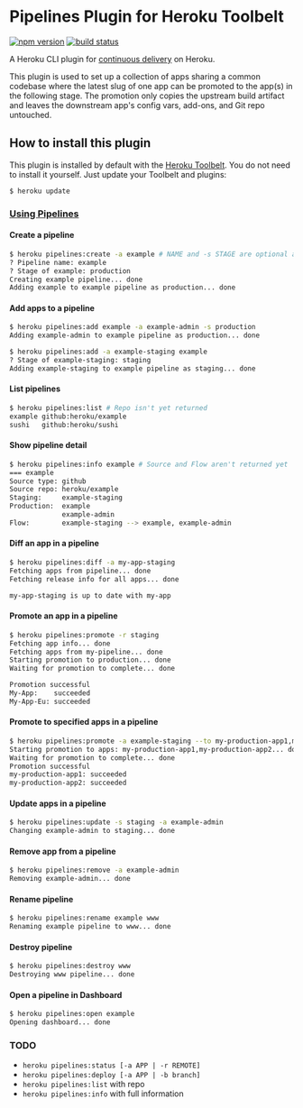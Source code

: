 # Pipelines Plugin for Heroku Toolbelt

[![npm
version](https://img.shields.io/npm/v/heroku-pipelines.svg)](https://www.npmjs.com/package/heroku-pipelines)
[![build status](https://img.shields.io/circleci/project/heroku/heroku-pipelines.svg)](https://circleci.com/gh/heroku/heroku-pipelines)

A Heroku CLI plugin for [continuous delivery](https://www.heroku.com/continuous-delivery) on Heroku.

This plugin is used to set up a collection of apps sharing a common codebase where the latest slug of one app can be promoted to the app(s) in the following stage. The promotion only copies the upstream build artifact and leaves the downstream app's config vars, add-ons, and Git repo untouched.

## How to install this plugin

This plugin is installed by default with the 
[Heroku Toolbelt](https://toolbelt.heroku.com/). You do not need to install it 
yourself. Just update your Toolbelt and plugins:

```
$ heroku update
```

### [Using Pipelines](https://devcenter.heroku.com/articles/pipelines)

#### Create a pipeline

```bash
$ heroku pipelines:create -a example # NAME and -s STAGE are optional and implied from app name
? Pipeline name: example
? Stage of example: production
Creating example pipeline... done
Adding example to example pipeline as production... done
```

#### Add apps to a pipeline

```bash
$ heroku pipelines:add example -a example-admin -s production
Adding example-admin to example pipeline as production... done

$ heroku pipelines:add -a example-staging example
? Stage of example-staging: staging
Adding example-staging to example pipeline as staging... done
```

#### List pipelines

```bash
$ heroku pipelines:list # Repo isn't yet returned
example github:heroku/example
sushi   github:heroku/sushi
```

#### Show pipeline detail

```bash
$ heroku pipelines:info example # Source and Flow aren't returned yet
=== example
Source type: github
Source repo: heroku/example
Staging:     example-staging
Production:  example
             example-admin
Flow:        example-staging --> example, example-admin
```

#### Diff an app in a pipeline

```bash
$ heroku pipelines:diff -a my-app-staging
Fetching apps from pipeline... done
Fetching release info for all apps... done

my-app-staging is up to date with my-app
```

#### Promote an app in a pipeline

```bash
$ heroku pipelines:promote -r staging
Fetching app info... done
Fetching apps from my-pipeline... done
Starting promotion to production... done
Waiting for promotion to complete... done

Promotion successful
My-App:    succeeded
My-App-Eu: succeeded
```

#### Promote to specified apps in a pipeline
```bash
$ heroku pipelines:promote -a example-staging --to my-production-app1,my-production-app2
Starting promotion to apps: my-production-app1,my-production-app2... done
Waiting for promotion to complete... done
Promotion successful
my-production-app1: succeeded
my-production-app2: succeeded
```

#### Update apps in a pipeline

```bash
$ heroku pipelines:update -s staging -a example-admin
Changing example-admin to staging... done
```

#### Remove app from a pipeline

```bash
$ heroku pipelines:remove -a example-admin
Removing example-admin... done
```

#### Rename pipeline

```bash
$ heroku pipelines:rename example www
Renaming example pipeline to www... done
```

#### Destroy pipeline

```bash
$ heroku pipelines:destroy www
Destroying www pipeline... done
```

#### Open a pipeline in Dashboard

```bash
$ heroku pipelines:open example
Opening dashboard... done
```

### TODO

* `heroku pipelines:status [-a APP | -r REMOTE]`
* `heroku pipelines:deploy [-a APP | -b branch]`
* `heroku pipelines:list` with repo
* `heroku pipelines:info` with full information
